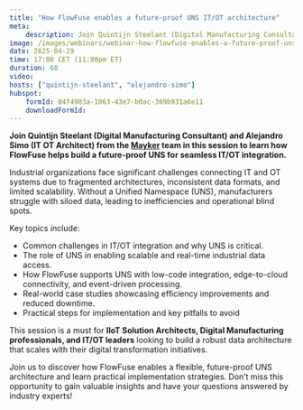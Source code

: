 ```yaml
---
title: "How FlowFuse enables a future-proof UNS IT/OT architecture"
meta:
    description: Join Quintijn Steelant (Digital Manufacturing Consultant, Mayker) and Alejandro Simo (IT OT Architect, Mayker) in this session to learn how FlowFuse helps build a future-proof UNS for seamless IT/OT integration.
image: /images/webinars/webinar-how-flowfuse-enables-a-future-proof-uns-it-ot-architecture.jpg
date: 2025-04-29
time: 17:00 CET (11:00pm ET) 
duration: 60
video:
hosts: ["quintijn-steelant", "alejandro-simo"]
hubspot:
    formId: 04f4903a-1063-43e7-b0ac-369b931a6e11
    downloadFormId:
---
```


**Join Quintijn Steelant (Digital Manufacturing Consultant) and Alejandro Simo (IT OT Architect) from the [Mayker](https://mayker.eu/) team in this session to learn how FlowFuse helps build a future-proof UNS for seamless IT/OT integration.**

<!--more-->

Industrial organizations face significant challenges connecting IT and OT systems due to fragmented architectures, inconsistent data formats, and limited scalability. Without a Unified Namespace (UNS), manufacturers struggle with siloed data, leading to inefficiencies and operational blind spots.

Key topics include:
- Common challenges in IT/OT integration and why UNS is critical.
- The role of UNS in enabling scalable and real-time industrial data access.
- How FlowFuse supports UNS with low-code integration, edge-to-cloud connectivity, and event-driven processing.
- Real-world case studies showcasing efficiency improvements and reduced downtime.
- Practical steps for implementation and key pitfalls to avoid

This session is a must for **IIoT Solution Architects, Digital Manufacturing professionals, and IT/OT leaders** looking to build a robust data architecture that scales with their digital transformation initiatives.

Join us to discover how FlowFuse enables a flexible, future-proof UNS architecture and learn practical implementation strategies. Don’t miss this opportunity to gain valuable insights and have your questions answered by industry experts!